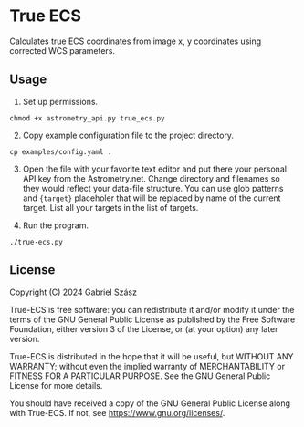 # True ECS

Calculates true ECS coordinates from image x, y coordinates using corrected WCS
parameters.

## Usage

1. Set up permissions.

```
chmod +x astrometry_api.py true_ecs.py
```

2. Copy example configuration file to the project directory.

```
cp examples/config.yaml .
```

3. Open the file with your favorite text editor and put there your personal API
key from the Astrometry.net.  Change directory and filenames so they would
reflect your data-file structure.  You can use glob patterns and `{target}`
placeholer that will be replaced by name of the current target.  List all your
targets in the list of targets.

3. Run the program.

```
./true-ecs.py
```

## License

Copyright (C) 2024  Gabriel Szász

True-ECS is free software: you can redistribute it and/or modify it under the
terms of the GNU General Public License as published by the Free Software
Foundation, either version 3 of the License, or (at your option) any later
version.

True-ECS is distributed in the hope that it will be useful, but WITHOUT ANY
WARRANTY; without even the implied warranty of MERCHANTABILITY or FITNESS FOR A
PARTICULAR PURPOSE.  See the GNU General Public License for more details.

You should have received a copy of the GNU General Public License along with
True-ECS.  If not, see <https://www.gnu.org/licenses/>.
﻿
